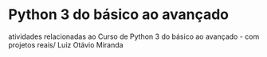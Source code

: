 # Python 3 do básico ao avançado
atividades relacionadas ao  Curso de Python 3 do básico ao avançado - com projetos reais/ Luiz Otávio Miranda
